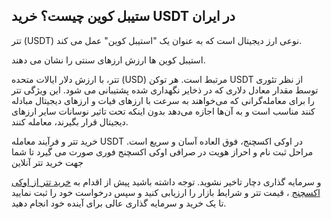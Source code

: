 

## ستیبل کوین چیست؟ خرید USDT در ایران

تتر (USDT) نوعی ارز دیجیتال است که به عنوان یک "استیبل کوین" عمل می کند.

استیبل کوین ها ارزش ارزهای سنتی را نشان می دهند.

تتر، با ارزش دلار ایالات متحده (USD) مرتبط است. هر توکن USDT از نظر تئوری توسط مقدار معادل دلاری که در ذخایر نگهداری شده پشتیبانی می شود. این ویژگی تتر را برای معامله‌گرانی که می‌خواهند به سرعت با ارزهای فیات و ارزهای دیجیتال مبادله کنند مناسب است و به آن‌ها اجازه می‌دهد بدون اینکه تحت تاثیر نوسانات سایر ارزهای دیجیتال قرار بگیرند، معامله کنند.

  

خرید تتر و فرآیند معامله USDT در اوکی اکسچنج، فوق العاده آسان و سریع است. مراحل ثبت نام و احراز هویت در صرافی اوکی اکسچنج فوری صورت می گیرد تا شما جهت خرید تتر آنلاین

و سرمایه گذاری دچار تاخیر نشوید. توجه داشته باشید پیش از اقدام به [خرید تتر از اوکی اکسچنج](https://ok-ex.io/buy-and-sell/USDT/)  ، قیمت تتر و شرایط بازار را ارزیابی کنید و سپس درخواست خود را ثبت نمایید تا یک خرید و سرمایه گذاری عالی برای آینده خود انجام دهید.
